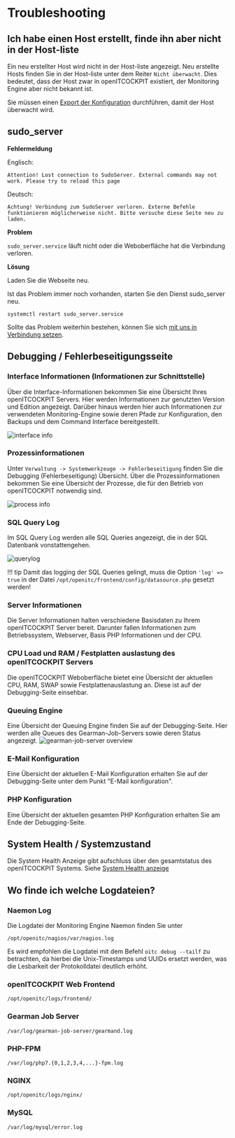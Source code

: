 # Troubleshooting

## Ich habe einen Host erstellt, finde ihn aber nicht in der Host-liste

Ein neu erstellter Host wird nicht in der Host-liste angezeigt. Neu erstellte Hosts finden Sie in der Host-liste unter
dem Reiter `Nicht überwacht`. Dies bedeutet, dass der Host zwar in openITCOCKPIT existiert, der Monitoring Engine aber
nicht bekannt ist.

Sie müssen einen [Export der Konfiguration](../../monitoring/basic-principles/#wie-fuhre-ich-einen-export-aus)
durchführen, damit der Host überwacht wird.

## sudo_server

**Fehlermeldung**
  
Englisch:
```
Attention! Lost connection to SudoServer. External commands may not work. Please try to reload this page
```

Deutsch:
```
Achtung! Verbindung zum SudoServer verloren. Externe Befehle funktionieren möglicherweise nicht. Bitte versuche diese Seite neu zu laden.
```



**Problem**

`sudo_server.service` läuft nicht oder die Weboberfläche hat die Verbindung verloren.

**Lösung**

Laden Sie die Webseite neu.

Ist das Problem immer noch vorhanden, starten Sie den Dienst sudo_server neu.

```
systemctl restart sudo_server.service
```

Sollte das Problem weiterhin bestehen, können Sie sich [mit uns in Verbindung setzen](../support/#ich-brauche-hilfe).

## Debugging / Fehlerbeseitigungsseite

### Interface Informationen (Informationen zur Schnittstelle)

Über die Interface-Informationen bekommen Sie eine Übersicht Ihres openITCOCKPIT Servers. Hier werden Informationen zur
genutzten Version und Edition angezeigt. Darüber hinaus werden hier auch Informationen zur verwendeten Monitoring-Engine
sowie deren Pfade zur Konfiguration, den Backups und dem Command Interface bereitgestellt.

![interface info](/images/debugging-interfaceinfo.png)

### Prozessinformationen

Unter `Verwaltung -> Systemwerkzeuge -> Fehlerbeseitigung` finden Sie die Debugging (Fehlerbeseitigung) Übersicht. Über
die Prozessinformationen bekommen Sie eine Übersicht der Prozesse, die für den Betrieb von openITCOCKPIT notwendig sind.

![process info](/images/debugging-processinfo.png)

### SQL Query Log

Im SQL Query Log werden alle SQL Queries angezeigt, die in der SQL Datenbank vonstattengehen.

![querylog](/images/debugging-sqlquerylog.png)

!!! tip
    Damit das logging der SQL Queries gelingt, muss die Option `'log' => true` in der
    Datei `/opt/openitc/frontend/config/datasource.php` gesetzt werden!

### Server Informationen

Die Server Informationen halten verschiedene Basisdaten zu Ihrem openITCOCKPIT Server bereit. Darunter fallen
Informationen zum Betriebssystem, Webserver, Basis PHP Informationen und der CPU.

### CPU Load und RAM / Festplatten auslastung des openITCOCKPIT Servers

Die openITCOCKPIT Weboberfläche bietet eine Übersicht der aktuellen CPU, RAM, SWAP sowie Festplattenauslastung an. 
Diese ist auf der Debugging-Seite einsehbar.

### Queuing Engine
Eine Übersicht der Queuing Engine finden Sie auf der Debugging-Seite. Hier werden alle Queues des Gearman-Job-Servers sowie deren Status angezeigt.
![gearman-job-server overview](/images/debugging-queuingengine.png)

### E-Mail Konfiguration
Eine Übersicht der aktuellen E-Mail Konfiguration erhalten Sie auf der Debugging-Seite unter dem Punkt "E-Mail konfiguration". 

### PHP Konfiguration
Eine Übersicht der aktuellen gesamten PHP Konfiguration erhalten Sie am Ende der Debugging-Seite.

## System Health / Systemzustand
Die System Health Anzeige gibt aufschluss über den gesamtstatus des openITCOCKPIT Systems.
Siehe [System Health anzeige](../../monitoring/user-interface/#system-health) 

## Wo finde ich welche Logdateien?

### Naemon Log

Die Logdatei der Monitoring Engine Naemon finden Sie unter

```
/opt/openitc/nagios/var/nagios.log
```

Es wird empfohlen die Logdatei mit dem Befehl `oitc debug --tailf` zu betrachten, da hierbei die Unix-Timestamps und UUIDs
ersetzt werden, was die Lesbarkeit der Protokolldatei deutlich erhöht.

### openITCOCKPIT Web Frontend

```
/opt/openitc/logs/frontend/
```

### Gearman Job Server

```
/var/log/gearman-job-server/gearmand.log
```

### PHP-FPM

```
/var/log/php7.{0,1,2,3,4,...}-fpm.log
```

### NGINX

```
/opt/openitc/logs/nginx/
```

### MySQL

```
/var/log/mysql/error.log
```